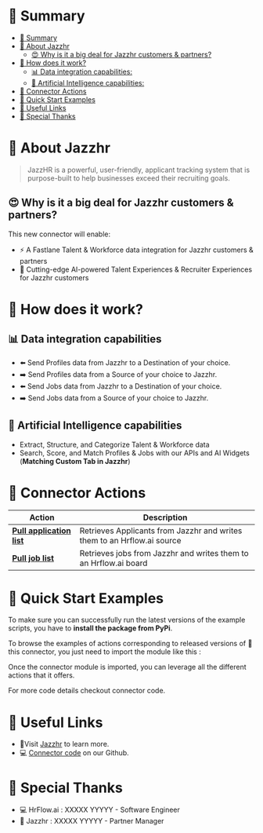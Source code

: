 # 📖 Summary

- [📖 Summary](#-summary)
- [💼 About Jazzhr](#-about-jazzhr)
  - [😍 Why is it a big deal for Jazzhr customers & partners?](#-why-is-it-a-big-deal-for-jazzhr-customers--partners)
- [🔧 How does it work?](#-how-does-it-work)
  - [📊 Data integration capabilities:](#-data-integration-capabilities)
  - [🧠 Artificial Intelligence capabilities:](#-artificial-intelligence-capabilities)
- [🔌 Connector Actions](#-connector-actions)
- [💍 Quick Start Examples](#-quick-start-examples)
- [🔗 Useful Links](#-useful-links)
- [👏 Special Thanks](#-special-thanks)

# 💼 About Jazzhr

> JazzHR is a powerful, user-friendly, applicant tracking system that is purpose-built to help businesses exceed their recruiting goals.

## 😍 Why is it a big deal for Jazzhr customers & partners?

This new connector will enable:

- ⚡ A Fastlane Talent & Workforce data integration for Jazzhr customers & partners
- 🤖 Cutting-edge AI-powered Talent Experiences & Recruiter Experiences for Jazzhr customers

# 🔧 How does it work?

## 📊 Data integration capabilities

- ⬅️ Send Profiles data from Jazzhr to a Destination of your choice.
- ➡️ Send Profiles data from a Source of your choice to Jazzhr.
- ⬅️ Send Jobs data from Jazzhr to a Destination of your choice.
- ➡️ Send Jobs data from a Source of your choice to Jazzhr.

## 🧠 Artificial Intelligence capabilities

- Extract, Structure, and Categorize Talent & Workforce data
- Search, Score, and Match Profiles & Jobs with our APIs and AI Widgets (**Matching Custom Tab in Jazzhr**)

# 🔌 Connector Actions
<p align="center">

| Action | Description |
| ------- | ----------- |
| [**Pull application list**](docs/pull_application_list.md) | Retrieves Applicants from Jazzhr  and writes them to an Hrflow.ai source |
| [**Pull job list**](docs/pull_job_list.md) | Retrieves jobs from Jazzhr and writes them to an Hrflow.ai board |


</p>

# 💍 Quick Start Examples

To make sure you can successfully run the latest versions of the example scripts, you have to **install the package from PyPi**.

To browse the examples of actions corresponding to released versions of 🤗 this connector, you just need to import the module like this :

Once the connector module is imported, you can leverage all the different actions that it offers.

For more code details checkout connector code.

# 🔗 Useful Links

- 📄Visit [Jazzhr](https://www.jazzhr.com/) to learn more.
- 💻 [Connector code](https://github.com/Riminder/hrflow-connectors/tree/master/src/hrflow_connectors/connectors/jazzhr) on our Github.

# 👏 Special Thanks

- 💻 HrFlow.ai : XXXXX YYYYY - Software Engineer
- 🤝 Jazzhr : XXXXX YYYYY - Partner Manager
